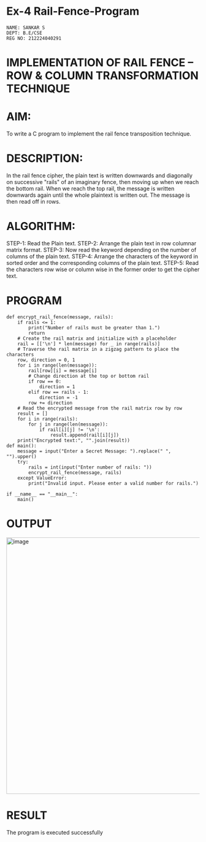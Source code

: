 # Ex-4 Rail-Fence-Program
```
NAME: SANKAR S
DEPT: B.E/CSE
REG NO: 212224040291
```
# IMPLEMENTATION OF RAIL FENCE – ROW & COLUMN TRANSFORMATION TECHNIQUE

# AIM:
To write a C program to implement the rail fence transposition technique.

# DESCRIPTION:

In the rail fence cipher, the plain text is written downwards and diagonally on successive "rails" of an imaginary fence, then moving up when we reach the bottom rail. When we reach the top rail, the message is written downwards again until the whole plaintext is written out. The message is then read off in rows.

# ALGORITHM:

STEP-1: Read the Plain text.
STEP-2: Arrange the plain text in row columnar matrix format.
STEP-3: Now read the keyword depending on the number of columns of the plain text.
STEP-4: Arrange the characters of the keyword in sorted order and the corresponding columns of the plain text.
STEP-5: Read the characters row wise or column wise in the former order to get the cipher text.

# PROGRAM
```
def encrypt_rail_fence(message, rails):
    if rails <= 1:
        print("Number of rails must be greater than 1.")
        return
    # Create the rail matrix and initialize with a placeholder
    rail = [['\n'] * len(message) for _ in range(rails)]
    # Traverse the rail matrix in a zigzag pattern to place the characters
    row, direction = 0, 1
    for i in range(len(message)):
        rail[row][i] = message[i]
        # Change direction at the top or bottom rail
        if row == 0:
            direction = 1
        elif row == rails - 1:
            direction = -1
        row += direction
    # Read the encrypted message from the rail matrix row by row
    result = []
    for i in range(rails):
        for j in range(len(message)):
            if rail[i][j] != '\n':
                result.append(rail[i][j])
    print("Encrypted text:", "".join(result))
def main():
    message = input("Enter a Secret Message: ").replace(" ", "").upper()
    try:
        rails = int(input("Enter number of rails: "))
        encrypt_rail_fence(message, rails)
    except ValueError:
        print("Invalid input. Please enter a valid number for rails.")

if __name__ == "__main__":
    main()
```
# OUTPUT

<img width="1450" height="669" alt="image" src="https://github.com/user-attachments/assets/c58d4d20-8129-4968-a377-a2cd072bd773" />

# RESULT
The program is executed successfully
